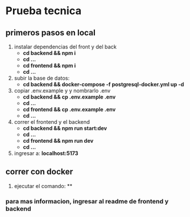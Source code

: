# Prueba tecnica

## primeros pasos en local
1. instalar dependencias del front y del back
   * **cd backend && npm i** 
   * **cd ...**
   * **cd frontend && npm i**
   * **cd ...**
2. subir la base de datos:
   * **cd backend && docker-compose -f postgresql-docker.yml up -d**
3. copiar .env.example y y nombrarlo .env
   * **cd backend && cp .env.example .env** 
   * **cd ...**
   * **cd frontend && cp .env.example .env** 
   * **cd ...**
4. correr el frontend y el backend
   * **cd backend && npm run start:dev** 
   * **cd ...**
   * **cd frontend && npm run dev**
   * **cd ...**
5. ingresar a: **localhost:5173**


## correr con docker
1. ejecutar el comando: **

### para mas informacion, ingresar al readme de frontend y backend